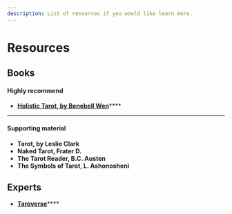 ```yaml
---
description: List of resources if you would like learn more.
---
```


# Resources

## Books

#### Highly recommend

* [**Holistic Tarot, by Benebell Wen**](https://www.amazon.com/Holistic-Tarot-Integrative-Approach-Personal/dp/158394835X/ref=asc\_df\_158394835X/?tag=hyprod-20\&linkCode=df0\&hvadid=312129792228\&hvpos=\&hvnetw=g\&hvrand=16860711556383341152\&hvpone=\&hvptwo=\&hvqmt=\&hvdev=c\&hvdvcmdl=\&hvlocint=\&hvlocphy=9031923\&hvtargid=pla-434338904153\&psc=1\&tag=\&ref=\&adgrpid=60258872617\&hvpone=\&hvptwo=\&hvadid=312129792228\&hvpos=\&hvnetw=g\&hvrand=16860711556383341152\&hvqmt=\&hvdev=c\&hvdvcmdl=\&hvlocint=\&hvlocphy=9031923\&hvtargid=pla-434338904153)****

****

#### **Supporting material**

* **Tarot, by Leslie Clark**
* **Naked Tarot, Frater D.**
* **The Tarot Reader, B.C. Austen**
* **The Symbols of Tarot, L. Ashonosheni**



## Experts

* [**Taroverse**](https://www.youtube.com/c/Taroverse/)****

